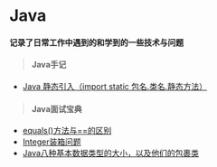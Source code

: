 # Java

#### 记录了日常工作中遇到的和学到的一些技术与问题

> #### Java手记

* [Java 静态引入（import static 包名.类名.静态方法）](/chapter1/java-jing-tai-yin-ru-ff08-import-static-bao-540d-lei-540d-jing-tai-fang-fa-ff09.md)

> #### Java面试宝典

* [equals\(\)方法与==的区别](/javamian-shi-bao-dian/equalsfang-fa-4e0e3d3d-de-qu-bie.md)
* [Integer装箱问题](/javamian-shi-bao-dian/integerzhuang-xiang-wen-ti.md)
* [Java八种基本数据类型的大小，以及他们的包裹类](/javamian-shi-bao-dian/javaba-zhong-ji-ben-shu-ju-lei-xing-de-da-xiao-ff0c-yi-ji-ta-men-de-bao-guo-lei.md)



